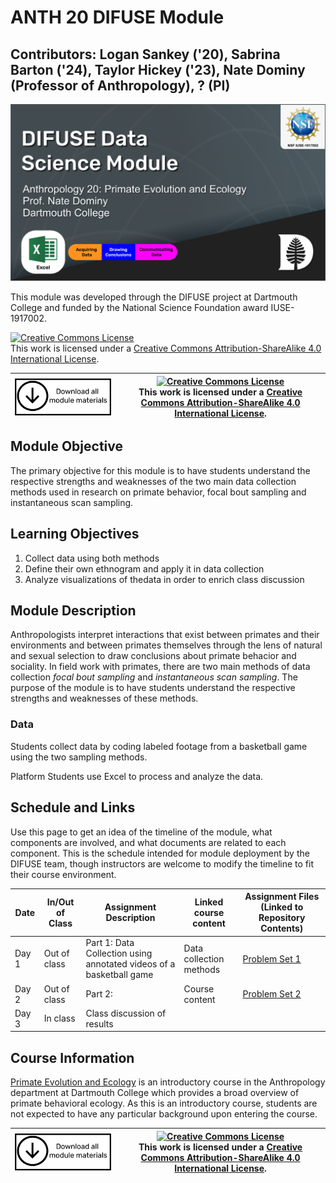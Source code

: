 # ANTH 20 DIFUSE Module 

## Contributors: Logan Sankey ('20), Sabrina Barton ('24), Taylor Hickey ('23), Nate Dominy (Professor of Anthropology),  ? (PI)

![Sample title slide for a DIFUSE module.](repository-assets/DIFUSE-ANTH-20.png)

This module was developed through the DIFUSE project at Dartmouth College and funded by the National Science Foundation award IUSE-1917002.

<a rel="license" href="http://creativecommons.org/licenses/by-sa/4.0/"><img alt="Creative Commons License" style="border-width:0" src="https://i.creativecommons.org/l/by-sa/4.0/88x31.png" /></a><br />This work is licensed under a <a rel="license" href="http://creativecommons.org/licenses/by-sa/4.0/">Creative Commons Attribution-ShareAlike 4.0 International License</a>.

|[<img src="repository-assets/download-all.png" alt="Download the entire module" align="center" style="width: 4in;" />](https://github.com/difuse-dartmouth/sociology-health-outcomes/archive/refs/heads/main.zip)| <a rel="license" href="http://creativecommons.org/licenses/by-sa/4.0/"><img alt="Creative Commons License" style="width=2in" src="https://i.creativecommons.org/l/by-sa/4.0/88x31.png" /><br></a>This work is licensed under a <a rel="license" href="http://creativecommons.org/licenses/by-sa/4.0/">Creative Commons Attribution-ShareAlike 4.0 International License</a>. |
|---------|----------|


## Module Objective

The primary objective for this module is to have students understand the respective strengths and weaknesses of the two main data collection methods used in research on primate behavior, focal bout sampling and instantaneous scan sampling.

## Learning Objectives
1.	Collect data using both methods
2. Define their own ethnogram and apply it in data collection
3. Analyze visualizations of thedata in order to enrich class discussion

## Module Description 
Anthropologists interpret interactions that exist between primates and their environments and between primates themselves through the lens of natural and sexual selection to draw conclusions about primate behacior and sociality.  In field work with primates, there are two main methods of data collection _focal bout sampling_ and _instantaneous scan sampling_.  The purpose of the module is to have students understand the respective strengths and weaknesses of these methods.   
### Data
Students collect data by coding labeled footage from a basketball game using the two sampling methods.

Platform
Students use Excel to process and analyze the data.

## Schedule and Links

Use this page to get an idea of the timeline of the module, what components are involved, and what documents are related to each component. This is the schedule intended for module deployment by the DIFUSE team, though instructors are welcome to modify the timeline to fit their course environment.

| Date             |  In/Out of Class | Assignment Description                     | Linked course content                                    | Assignment Files (Linked to Repository Contents) |
|------------------|-----------------|--------------------------------------------------|-------------------------------------------------|--------------------------------------------------|
| Day 1 | Out of class      | Part 1: Data Collection using annotated videos of a basketball game  | Data collection methods |[Problem Set 1](completed_module/components/assignment1/README.md) |
| Day 2 | Out of class      | Part 2:  | 	Course content |[Problem Set 2](completed_module/components/assignment2/README.md) |
| Day 3 | In class          | Class discussion of results | | |

## Course Information
[Primate Evolution and Ecology](http://dartmouth.smartcatalogiq.com/current/orc/Departments-Programs-Undergraduate/Anthropology/ANTH-Anthropology/ANTH-20) is an introductory course in the Anthropology department at Dartmouth College which provides a broad overview of primate behavioral ecology.  As this is an introductory course, students are not expected to have any particular background upon entering the course.


|[<img src="repository-assets/download-all.png" alt="Download the entire module" align="center" style="width: 4in;" />](https://github.com/difuse-dartmouth/sociology-health-outcomes/archive/refs/heads/main.zip)| <a rel="license" href="http://creativecommons.org/licenses/by-sa/4.0/"><img alt="Creative Commons License" style="width=2in" src="https://i.creativecommons.org/l/by-sa/4.0/88x31.png" /><br></a>This work is licensed under a <a rel="license" href="http://creativecommons.org/licenses/by-sa/4.0/">Creative Commons Attribution-ShareAlike 4.0 International License</a>. |
|---------|----------|

